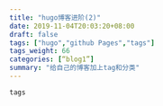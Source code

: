 ```yaml
---
title: "hugo博客进阶(2)"
date: 2019-11-04T20:03:20+08:00
draft: false
tags: ["hugo","github Pages","tags"]
tags_weight: 66
categories: [“blog1”]
summary: "给自己的博客加上tag和分类"
---
```

``` sh
tags
```
